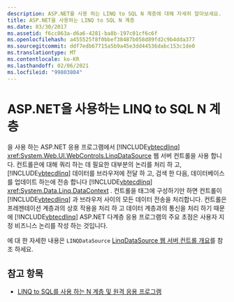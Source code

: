 ```yaml
---
description: ASP.NET를 사용 하는 LINQ to SQL N 계층에 대해 자세히 알아보세요.
title: ASP.NET을 사용하는 LINQ to SQL N 계층
ms.date: 03/30/2017
ms.assetid: f6cc863a-d6a6-4281-ba8b-197c01cf6c6f
ms.openlocfilehash: a455525f8f0bbef38487b058d89fd2c9b4dda377
ms.sourcegitcommit: ddf7edb67715a5b9a45e3dd44536dabc153c1de0
ms.translationtype: MT
ms.contentlocale: ko-KR
ms.lasthandoff: 02/06/2021
ms.locfileid: "99803804"
---
```

# <a name="linq-to-sql-n-tier-with-aspnet"></a>ASP.NET을 사용하는 LINQ to SQL N 계층

을 사용 하는 ASP.NET 응용 프로그램에서 [!INCLUDE[vbtecdlinq](../../../../../../includes/vbtecdlinq-md.md)] <xref:System.Web.UI.WebControls.LinqDataSource> 웹 서버 컨트롤을 사용 합니다. 컨트롤은에 대해 쿼리 하는 데 필요한 대부분의 논리를 처리 하 고, [!INCLUDE[vbtecdlinq](../../../../../../includes/vbtecdlinq-md.md)] 데이터를 브라우저에 전달 하 고, 검색 한 다음, 데이터베이스를 업데이트 하는에 전송 합니다 [!INCLUDE[vbtecdlinq](../../../../../../includes/vbtecdlinq-md.md)] <xref:System.Data.Linq.DataContext> . 컨트롤을 태그에 구성하기만 하면 컨트롤이 [!INCLUDE[vbtecdlinq](../../../../../../includes/vbtecdlinq-md.md)] 과 브라우저 사이의 모든 데이터 전송을 처리합니다. 컨트롤은 프레젠테이션 계층과의 상호 작용을 처리 하 고 데이터 계층과의 통신을 처리 하기 때문에 [!INCLUDE[vbtecdlinq](../../../../../../includes/vbtecdlinq-md.md)] ASP.NET 다계층 응용 프로그램의 주요 초점은 사용자 지정 비즈니스 논리를 작성 하는 것입니다.  
  
 에 대 한 자세한 내용은 `LINQDataSource` [LinqDataSource 웹 서버 컨트롤 개요](/previous-versions/aspnet/bb547113(v=vs.100))를 참조 하세요.  
  
## <a name="see-also"></a>참고 항목

- [LINQ to SQL를 사용 하는 N 계층 및 원격 응용 프로그램](n-tier-and-remote-applications-with-linq-to-sql.md)
